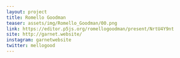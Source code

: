 ```yaml
---
layout: project
title: Romello Goodman
teaser: assets/img/Romello_Goodman/00.png
link: https://editor.p5js.org/romellogoodman/present/NrtU4Y9nt
site: http://garnet.website/
instagram: garnetwebsite
twitter: mellogood
---
```


